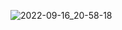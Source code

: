 ![2022-09-16_20-58-18](https://user-images.githubusercontent.com/77203734/190680904-df904356-ff3e-405d-939c-4cc272f9cb8c.png)
